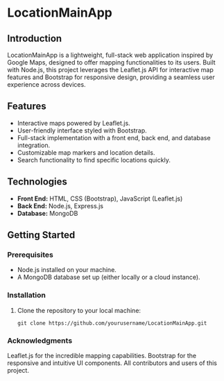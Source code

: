 # LocationMainApp

## Introduction
LocationMainApp is a lightweight, full-stack web application inspired by Google Maps, designed to offer mapping functionalities to its users. Built with Node.js, this project leverages the Leaflet.js API for interactive map features and Bootstrap for responsive design, providing a seamless user experience across devices.

## Features
- Interactive maps powered by Leaflet.js.
- User-friendly interface styled with Bootstrap.
- Full-stack implementation with a front end, back end, and database integration.
- Customizable map markers and location details.
- Search functionality to find specific locations quickly.

## Technologies
- **Front End:** HTML, CSS (Bootstrap), JavaScript (Leaflet.js)
- **Back End:** Node.js, Express.js
- **Database:** MongoDB 

## Getting Started

### Prerequisites
- Node.js installed on your machine.
- A MongoDB database set up (either locally or a cloud instance).

### Installation
1. Clone the repository to your local machine:
   ```shell
   git clone https://github.com/yourusername/LocationMainApp.git

### Acknowledgments
Leaflet.js for the incredible mapping capabilities.
Bootstrap for the responsive and intuitive UI components.
All contributors and users of this project.
